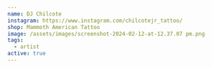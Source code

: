 ```yaml
---
name: DJ Chilcote
instagram: https://www.instagram.com/chilcotejr_tattoo/
shop: Mammoth American Tattoo
image: /assets/images/screenshot-2024-02-12-at-12.37.07 pm.png
tags:
  - artist
active: true
---
```

